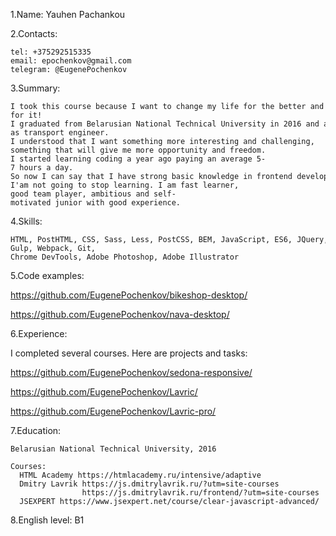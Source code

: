 1.Name: Yauhen Pachankou 

2.Contacts: 

    tel: +375292515335 
    email: epochenkov@gmail.com 
    telegram: @EugenePochenkov

3.Summary: 

    I took this course because I want to change my life for the better and I do my best for it! 
    I graduated from Belarusian National Technical University in 2016 and after worked 
    as transport engineer. I understood that I want something more interesting and challenging, 
    something that will give me more opportunity and freedom.
    I started learning coding a year ago paying an average 5-7 hours a day.
    So now I can say that I have strong basic knowledge in frontend development and 
    I'am not going to stop learning. I am fast learner,
    good team player, ambitious and self-motivated junior with good experience.

4.Skills: 

    HTML, PostHTML, CSS, Sass, Less, PostCSS, BEM, JavaScript, ES6, JQuery,
    Gulp, Webpack, Git, Chrome DevTools, Adobe Photoshop, Adobe Illustrator

5.Code examples:

https://github.com/EugenePochenkov/bikeshop-desktop/

https://github.com/EugenePochenkov/nava-desktop/

6.Experience:

I completed several courses. Here are projects and tasks: 

https://github.com/EugenePochenkov/sedona-responsive/

https://github.com/EugenePochenkov/Lavric/

https://github.com/EugenePochenkov/Lavric-pro/
            

7.Education:

    Belarusian National Technical University, 2016

    Courses: 
      HTML Academy https://htmlacademy.ru/intensive/adaptive
      Dmitry Lavrik https://js.dmitrylavrik.ru/?utm=site-courses 
                    https://js.dmitrylavrik.ru/frontend/?utm=site-courses
      JSEXPERT https://www.jsexpert.net/course/clear-javascript-advanced/

8.English level: B1